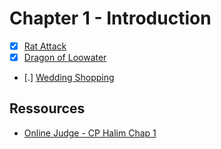# Chapter 1 - Introduction

- [X] [Rat Attack](https://onlinejudge.org/external/103/10360.pdf)
- [X] [Dragon of Loowater](https://onlinejudge.org/index.php?option=com_onlinejudge&Itemid=8&category=120&page=show_problem&problem=2267)
- [.] [Wedding Shopping](https://onlinejudge.org/external/114/11450.pdf)


## Ressources

- [Online Judge - CP Halim Chap 1](https://onlinejudge.org/index.php?option=com_onlinejudge&Itemid=8&category=119)



